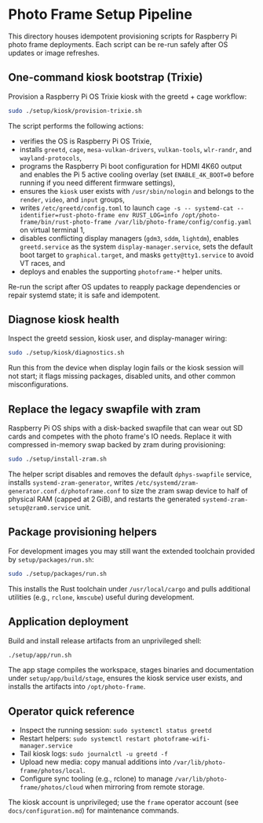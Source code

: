 # Photo Frame Setup Pipeline

This directory houses idempotent provisioning scripts for Raspberry Pi photo frame deployments. Each script can be re-run safely after OS updates or image refreshes.

## One-command kiosk bootstrap (Trixie)

Provision a Raspberry Pi OS Trixie kiosk with the greetd + cage workflow:

```bash
sudo ./setup/kiosk/provision-trixie.sh
```

The script performs the following actions:

- verifies the OS is Raspberry Pi OS Trixie,
- installs `greetd`, `cage`, `mesa-vulkan-drivers`, `vulkan-tools`, `wlr-randr`, and `wayland-protocols`,
- programs the Raspberry Pi boot configuration for HDMI 4K60 output and enables the Pi 5 active cooling overlay (set `ENABLE_4K_BOOT=0` before running if you need different firmware settings),
- ensures the `kiosk` user exists with `/usr/sbin/nologin` and belongs to the `render`, `video`, and `input` groups,
- writes `/etc/greetd/config.toml` to launch `cage -s -- systemd-cat --identifier=rust-photo-frame env RUST_LOG=info /opt/photo-frame/bin/rust-photo-frame /var/lib/photo-frame/config/config.yaml` on virtual terminal 1,
- disables conflicting display managers (`gdm3`, `sddm`, `lightdm`), enables `greetd.service` as the system `display-manager.service`, sets the default boot target to `graphical.target`, and masks `getty@tty1.service` to avoid VT races, and
- deploys and enables the supporting `photoframe-*` helper units.

Re-run the script after OS updates to reapply package dependencies or repair systemd state; it is safe and idempotent.

## Diagnose kiosk health

Inspect the greetd session, kiosk user, and display-manager wiring:

```bash
sudo ./setup/kiosk/diagnostics.sh
```

Run this from the device when display login fails or the kiosk session will not start; it flags missing packages, disabled units, and other common misconfigurations.

## Replace the legacy swapfile with zram

Raspberry Pi OS ships with a disk-backed swapfile that can wear out SD cards
and competes with the photo frame's IO needs. Replace it with compressed
in-memory swap backed by zram during provisioning:

```bash
sudo ./setup/install-zram.sh
```

The helper script disables and removes the default `dphys-swapfile` service,
installs `systemd-zram-generator`, writes `/etc/systemd/zram-generator.conf.d/photoframe.conf`
to size the zram swap device to half of physical RAM (capped at 2 GiB), and
restarts the generated `systemd-zram-setup@zram0.service` unit.

## Package provisioning helpers

For development images you may still want the extended toolchain provided by `setup/packages/run.sh`:

```bash
sudo ./setup/packages/run.sh
```

This installs the Rust toolchain under `/usr/local/cargo` and pulls additional utilities (e.g., `rclone`, `kmscube`) useful during development.

## Application deployment

Build and install release artifacts from an unprivileged shell:

```bash
./setup/app/run.sh
```

The app stage compiles the workspace, stages binaries and documentation under `setup/app/build/stage`, ensures the kiosk service user exists, and installs the artifacts into `/opt/photo-frame`.

## Operator quick reference

- Inspect the running session: `sudo systemctl status greetd`
- Restart helpers: `sudo systemctl restart photoframe-wifi-manager.service`
- Tail kiosk logs: `sudo journalctl -u greetd -f`
- Upload new media: copy manual additions into `/var/lib/photo-frame/photos/local`.
- Configure sync tooling (e.g., rclone) to manage `/var/lib/photo-frame/photos/cloud` when mirroring from remote storage.

The kiosk account is unprivileged; use the `frame` operator account (see `docs/configuration.md`) for maintenance commands.
